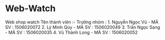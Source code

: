 # Web-Watch
Web shop watch
Tên thành viên :- Trưởng nhóm : 1. Nguyễn Ngọc Vũ - MÃ SV : 1506020072
                                2. Lý Minh Qúy - MÃ SV : 1506020049
                                3. Trần Ngọc Sang - MÃ SV : 1506020035
                                4. Vũ Thành Long - MÃ SV : 1506020052
